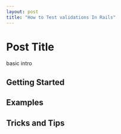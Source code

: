 ```yaml
---
layout: post
title: "How to Test validations In Rails"
---
```


# Post Title

basic intro

## Getting Started

## Examples

## Tricks and Tips
